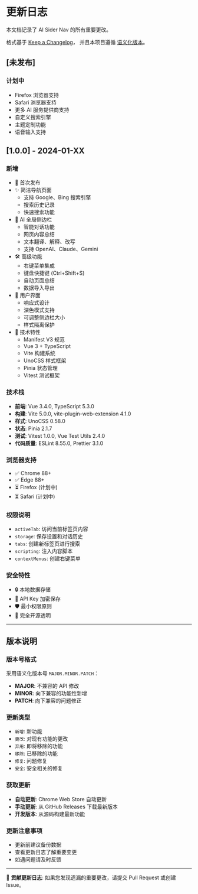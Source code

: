 # 更新日志

本文档记录了 AI Sider Nav 的所有重要更改。

格式基于 [Keep a Changelog](https://keepachangelog.com/zh-CN/1.0.0/)，
并且本项目遵循 [语义化版本](https://semver.org/lang/zh-CN/)。

## [未发布]

### 计划中
- Firefox 浏览器支持
- Safari 浏览器支持
- 更多 AI 服务提供商支持
- 自定义搜索引擎
- 主题定制功能
- 语音输入支持

## [1.0.0] - 2024-01-XX

### 新增
- 🎉 首次发布
- ✨ 简洁导航页面
  - 支持 Google、Bing 搜索引擎
  - 搜索历史记录
  - 快速搜索功能
- 🤖 AI 全局侧边栏
  - 智能对话功能
  - 网页内容总结
  - 文本翻译、解释、改写
  - 支持 OpenAI、Claude、Gemini
- 🛠️ 高级功能
  - 右键菜单集成
  - 键盘快捷键 (Ctrl+Shift+S)
  - 自动页面总结
  - 数据导入导出
- 🎨 用户界面
  - 响应式设计
  - 深色模式支持
  - 可调整侧边栏大小
  - 样式隔离保护
- 🔧 技术特性
  - Manifest V3 规范
  - Vue 3 + TypeScript
  - Vite 构建系统
  - UnoCSS 样式框架
  - Pinia 状态管理
  - Vitest 测试框架

### 技术栈
- **前端**: Vue 3.4.0, TypeScript 5.3.0
- **构建**: Vite 5.0.0, vite-plugin-web-extension 4.1.0
- **样式**: UnoCSS 0.58.0
- **状态**: Pinia 2.1.7
- **测试**: Vitest 1.0.0, Vue Test Utils 2.4.0
- **代码质量**: ESLint 8.55.0, Prettier 3.1.0

### 浏览器支持
- ✅ Chrome 88+
- ✅ Edge 88+
- ⏳ Firefox (计划中)
- ⏳ Safari (计划中)

### 权限说明
- `activeTab`: 访问当前标签页内容
- `storage`: 保存设置和对话历史
- `tabs`: 创建新标签页进行搜索
- `scripting`: 注入内容脚本
- `contextMenus`: 创建右键菜单

### 安全特性
- 🔒 本地数据存储
- 🔐 API Key 加密保存
- 🛡️ 最小权限原则
- 📖 完全开源透明

---

## 版本说明

### 版本号格式
采用语义化版本号 `MAJOR.MINOR.PATCH`：
- **MAJOR**: 不兼容的 API 修改
- **MINOR**: 向下兼容的功能性新增
- **PATCH**: 向下兼容的问题修正

### 更新类型
- `新增`: 新功能
- `更改`: 对现有功能的更改
- `弃用`: 即将移除的功能
- `移除`: 已移除的功能
- `修复`: 问题修复
- `安全`: 安全相关的修复

### 获取更新
- **自动更新**: Chrome Web Store 自动更新
- **手动更新**: 从 GitHub Releases 下载最新版本
- **开发版本**: 从源码构建最新功能

### 更新注意事项
- 更新前建议备份数据
- 查看更新日志了解重要变更
- 如遇问题请及时反馈

---

📝 **贡献更新日志**: 如果您发现遗漏的重要更改，请提交 Pull Request 或创建 Issue。
